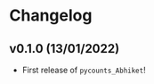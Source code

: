 # Changelog

<!--next-version-placeholder-->

## v0.1.0 (13/01/2022)

- First release of `pycounts_Abhiket`!